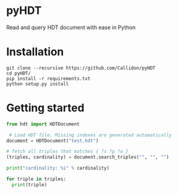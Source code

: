 # pyHDT
Read and query HDT document with ease in Python

# Installation

```
git clone --recursive https://github.com/Callidon/pyHDT
cd pyHDT/
pip install -r requirements.txt
python setup.py install
```

# Getting started

```python
from hdt import HDTDocument

 # Load HDT file. Missing indexes are generated automatically
document = HDTDocument("test.hdt")

# fetch all triples that matches { ?s ?p ?o }
(triples, cardinality) = document.search_triples("", "", "")

print("cardinality: %i" % cardinality)

for triple in triples:
  print(triple)
```

